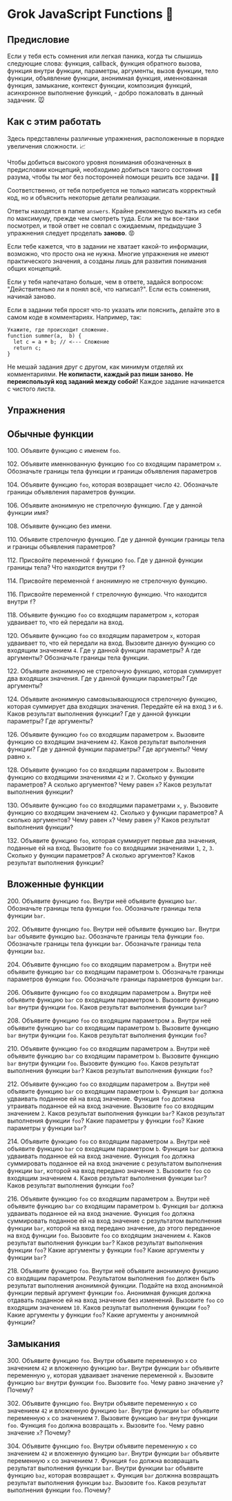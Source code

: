 # Grok JavaScript Functions :baby_chick:

## Предисловие

Если у тебя есть сомнения или легкая паника, когда ты слышишь следующие слова: функция, callback, функция обратного вызова, функция внутри функции, параметры, аргументы, вызов функции, тело функции, объявление функции, анонимная функция, именнованная функция, замыкание, контекст функции, композиция функций, асинхронное выполнение функций, - добро пожаловать в данный задачник. :mouse:

## Как с этим работать

Здесь представлены различные упражнения, расположенные в порядке увеличения сложности. :chart_with_upwards_trend:

Чтобы добиться высокого уровня понимания обозначенных в предисловии концепций, необходимо добиться такого состояния разума, чтобы ты мог без посторонней помощи решить все задачи. :man_with_turban:

Соответственно, от тебя потребуется не только написать корректный код, но и объяснить некоторые детали реализации.

Ответы находятся в папке `answers`. Крайне рекомендую выжать из себя по максимуму, прежде чем смотреть туда.
Если же ты все-таки посмотрел, и твой ответ не совпал с ожидаемым, предыдущие 3 упражнения следует проделать **заново**. :rage:

Если тебе кажется, что в задании не хватает какой-то информации, возможно, что просто она не нужна. Многие упражнения не имеют практического значения, а созданы лишь для развития понимания общих концепций.

Если у тебя напечатано больше, чем в ответе, задайся вопросом: "Действительно ли я понял всё, что написал?". Если есть сомнения, начинай заново.

Если в задании тебя просят что-то указать или пояснить, делайте это в самом коде в комментариях. Например, так:
```
Укажите, где происходит сложение.
function summer(a,  b) {
  let c = a + b; // <--- Сложение
  return c;
}
```

Не мешай задания друг с другом, как минимум отделяй их комментариями. **Не копипасти, каждый раз пиши заново.**
**Не переиспользуй код заданий между собой!** Каждое задание начинается с чистого листа.

## Упражнения

## Обычные функции

100\. Объявите функцию с именем `foo`.

102\. Объявите именнованную функцию `foo` со входящим параметром `x`. Обозначьте границы тела функции и границы объявления параметров

104\. Объявите функцию `foo`, которая возвращает число `42`. Обозначьте границы объявления параметров функции.

106\. Объявите анонимную не стрелочную функцию. Где у данной функции имя?

108\. Объявите функцию без имени.

110\. Объявите стрелочную функцию. Где у данной функции границы тела и границы объявления параметров?

112\. Присвойте переменной `f` функцию `foo`. Где у данной функции границы тела? Что находится внутри `f`?

114\. Присвойте переменной `f` анонимную не стрелочную функцию.

116\. Присвойте переменной `f` стрелочную функцию. Что находится внутри `f`?

118\. Объявите функцию `foo` со входящим параметром `x`, которая удваивает то, что ей передали на вход.

120\. Объявите функцию `foo` со входящим параметром `x`, которая удваивает то, что ей передали на вход. Вызовите данную функцию со входящим значением `4`. Где у данной функции параметры? А где аргументы? Обозначьте границы тела функции.

122\. Объявите анонимную не стрелочную функцию, которая суммирует два входящих значения. Где у данной функции параметры? Где аргументы?

124\. Объявите анонимную самовызывающуюся стрелочную функцию, которая суммирует два входящих значения. Передайте ей на вход `3` и `6`. Каков результат выполнения функции? Где у данной функции параметры? Где аргументы?

126\. Объявите функцию `foo` со входящим параметром `x`. Вызовите функцию со входящим значением `42`. Каков результат выполнения функции? Где у данной функции параметры? Где аргументы? Чему равно `x`.

128\. Объявите функцию `foo` со входящим параметром `x`.  Вызовите функцию со входящими значениями `42` и `7`. Сколько у функции параметров? А сколько аргументов? Чему равен `x`? Каков результат выполнения функции?

130\. Объявите функцию `foo` со входящими параметрами `x`, `y`. Вызовите функцию со входящим значением `42`. Сколько у функции параметров? А сколько аргументов? Чему равен `x`? Чему равен `y`? Каков результат выполнения функции?

132\. Объявите функцию `foo`, которая суммирует первые два значения, поданные ей на вход. Вызовите `foo` со входящими значениями `1`, `2`, `3`. Сколько у функции параметров? А сколько аргументов? Каков результат выполнения функции?

## Вложенные функции

200\. Объявите функцию `foo`. Внутри неё объявите функцию `bar`. Обозначьте границы тела функции `foo`. Обозначьте границы тела функции `bar`.

202\. Объявите функцию `foo`. Внутри неё объявите функцию `bar`. Внутри `bar` объявите функцию `baz`. Обозначьте границы тела функции `foo`. Обозначьте границы тела функции `bar`. Обозначьте границы тела функции `baz`.

204\. Объявите функцию `foo` со входящим параметром `a`. Внутри неё объявите функцию `bar` со входящим параметром `b`. Обозначьте границы параметров функции `foo`. Обозначьте границы параметров функции `bar`. 

206\. Объявите функцию `foo` со входящим параметром `a`. Внутри неё объявите функцию `bar` со входящим параметром `b`. Вызовите функцию `bar` внутри функции `foo`. Каков результат выполнения функции `bar`?

208\. Объявите функцию `foo` со входящим параметром `a`. Внутри неё объявите функцию `bar` со входящим параметром `b`. Вызовите функцию `bar` внутри функции `foo`. Каков результат выполнения функции `foo`?

210\. Объявите функцию `foo` со входящим параметром `a`. Внутри неё объявите функцию `bar` со входящим параметром `b`. Вызовите функцию `bar` внутри функции `foo`. Вызовите функцию `foo`. Каков результат выполнения функции `bar`? Каков результат выполнения функции `foo`?

212\. Объявите функцию `foo` со входящим параметром `a`. Внутри неё объявите функцию `bar` со входящим параметром `b`. Функция `bar` должна удваивать поданное ей на вход значение. Функция `foo` должна утраивать поданное ей на вход значение. Вызовите `foo` со входящим значением `2`. Каков результат выполнения функции `bar`? Каков результат выполнения функции `foo`? Какие параметры у функции `foo`? Какие параметры у функции `bar`?

214\. Объявите функцию `foo` со входящим параметром `a`. Внутри неё объявите функцию `bar` со входящим параметром `b`. Функция `bar` должна удваивать поданное ей на вход значение. Функция `foo` должна суммировать поданное ей на вход значение с результатом выполнения функции `bar`, которой на вход передано значение `3`. Вызовите `foo` со входящим значением `4`. Каков результат выполнения функции `bar`? Каков результат выполнения функции `foo`?

216\. Объявите функцию `foo` со входящим параметром `a`. Внутри неё объявите функцию `bar` со входящим параметром `b`. Функция `bar` должна удваивать поданное ей на вход значение. Функция `foo` должна суммировать поданное ей на вход значение с результатом выполнения функции `bar`, которой на вход передано значение, до этого переданное на вход функции `foo`. Вызовите `foo` со входящим значением `4`. Каков результат выполнения функции `bar`? Каков результат выполнения функции `foo`? Какие аргументы у функции `foo`? Какие аргументы у функции `bar`?

218\. Объявите функцию `foo`. Внутри неё объявите анонимную функцию со входящим параметром. Результатом выполнения `foo` должен быть результат выполнения анонимной функции. Подайте на вход анонимной функции первый аргумент функции `foo`. Анонимная функция должна отдавать поданное ей на вход значение без изменений. Вызовите `foo` со входящим значением `10`. Каков результат выполнения функции `foo`? Какие аргументы у функции `foo`? Какие аргументы у анонимной функции?

## Замыкания

300\. Объявите функцию `foo`. Внутри объявите переменную `x` со значением `42` и вложенную функцию `bar`. Внутри функции `bar` объявите переменную `y`, которая удваивает значение переменной `x`. Вызовите функцию `bar` внутри функции `foo`. Вызовите `foo`. Чему равно значение `y`? Почему?

302\. Объявите функцию `foo`. Внутри объявите переменную `x` со значением `42` и вложенную функцию `bar`. Внутри функции `bar` объявите переменную `x` со значением `7`. Вызовите функцию `bar` внутри функции `foo`. Функция `foo` должна возвращать `x`. Вызовите `foo`. Чему равно значение `x`? Почему?

304\. Объявите функцию `foo`. Внутри объявите переменную `x` со значением `42` и вложенную функцию `bar`. Внутри функции `bar` объявите переменную `x` со значением `7`. Функция `foo` должна возвращать результат выполнения функции `bar`. Внутри функции `bar` объявите функцию `baz`, которая возвращает `x`. Функция `bar` должнна возвращать результат выполнения функции `baz`. Вызовите `foo`. Каков результат выполнения функции `foo`. Почему?
